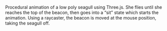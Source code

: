 Procedural animation of a low poly seagull using Three.js.
She flies until she reaches the top of the beacon, then goes into a “sit” state which starts the animation.
Using a raycaster, the beacon is moved at the mouse position, taking the seagull off.
